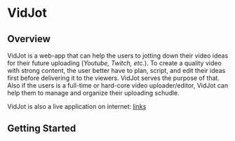 # VidJot
## Overview
VidJot is a web-app that can help the users to jotting down their video ideas for their future uploading (*Youtube, Twitch, etc.*). To create a quality video with strong content, the user better have to plan, script, and edit their ideas first before delivering it to the viewers. VidJot serves the purpose of that. Also if the users is a full-time or hard-core video uploader/editor, VidJot can help them to manage and organize their uploading schudle.

VidJot is also a live application on internet: [links](https://evening-hollows-65498.herokuapp.com/)

## Getting Started


